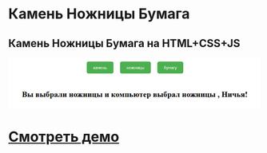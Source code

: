 # Камень Ножницы Бумага

## Камень Ножницы Бумага на HTML+CSS+JS

![Website Pic](/readmeImg.jpg)

# [Смотреть демо](https://rock-paper-scissors-mu-smoky.vercel.app/)